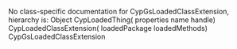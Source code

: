 No class-specific documentation for CypGsLoadedClassExtension, hierarchy is: 
Object
  CypLoadedThing( properties name handle)
    CypLoadedClassExtension( loadedPackage loadedMethods)
      CypGsLoadedClassExtension
